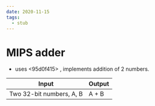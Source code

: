 ```yaml
---
date: 2020-11-15
tags: 
  - stub
---
```


# MIPS adder

- uses <95d0f415> , implements addition of 2 numbers.

| Input                    | Output |
|--------------------------|--------|
| Two 32-bit numbers, A, B | A + B  |
